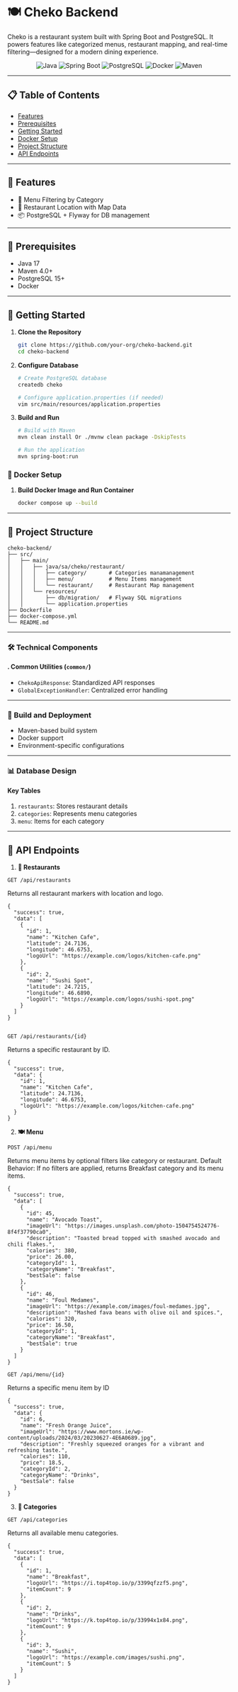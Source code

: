 # 🍽️ Cheko Backend

Cheko is a restaurant system built with Spring Boot and PostgreSQL. It powers features like categorized menus, restaurant mapping, and real-time filtering—designed for a modern dining experience.

<div align="center">

![Java](https://img.shields.io/badge/Java-17-orange?style=for-the-badge&logo=java)
![Spring Boot](https://img.shields.io/badge/Spring_Boot-3.3.10-brightgreen?style=for-the-badge&logo=spring-boot)
![PostgreSQL](https://img.shields.io/badge/PostgreSQL-Latest-blue?style=for-the-badge&logo=postgresql)
![Docker](https://img.shields.io/badge/Docker-Ready-blue?style=for-the-badge&logo=docker)
![Maven](https://img.shields.io/badge/Maven-4.0-red?style=for-the-badge&logo=apachemaven)

</div>

---

## 📋 Table of Contents

- [Features](#-features)
- [Prerequisites](#-prerequisites)
- [Getting Started](#-getting-started)
- [Docker Setup](#-docker-setup)
- [Project Structure](#-project-structure)
- [API Endpoints](#-api-endpoints)

---

## 🚀 Features

- 🧾 Menu Filtering by Category
- 📍 Restaurant Location with Map Data
- 📦 PostgreSQL + Flyway for DB management


---

## 📝 Prerequisites

- Java 17
- Maven 4.0+
- PostgreSQL 15+
- Docker

---

## 🚦 Getting Started

1. **Clone the Repository**
   ```bash
   git clone https://github.com/your-org/cheko-backend.git
   cd cheko-backend
   ```

2. **Configure Database**
   ```bash
   # Create PostgreSQL database
   createdb cheko
   
   # Configure application.properties (if needed)
   vim src/main/resources/application.properties
   ```
3. **Build and Run**
   ```bash
   # Build with Maven
   mvn clean install Or ./mvnw clean package -DskipTests
   
   # Run the application
   mvn spring-boot:run
   ```

### 🔌 Docker Setup
 
1. **Build Docker Image and Run Container**
   ```bash
   docker compose up --build
   ```

---

## 📁 Project Structure

```
cheko-backend/
├── src/
│   ├── main/
│   │   ├── java/sa/cheko/restaurant/
│   │   │   ├── category/       # Categories manamanagement
│   │   │   ├── menu/           # Menu Items management
│   │   │   └── restaurant/     # Restaurant Map management
│   │   └── resources/
│   │       ├── db/migration/   # Flyway SQL migrations
│   │       └── application.properties
├── Dockerfile
├── docker-compose.yml
└── README.md
```
---

### 🛠 Technical Components

#### . Common Utilities (`common/`)

- `ChekoApiResponse`: Standardized API responses
- `GlobalExceptionHandler`: Centralized error handling

---

### 🔄 Build and Deployment

- Maven-based build system
- Docker support
- Environment-specific configurations

---

### 📊 Database Design

#### Key Tables

1. `restaurants`: Stores restaurant details
2. `categories`: Represents menu categories
3. `menu`: Items for each category

---

## 🔌 API Endpoints

1. **📍 Restaurants**

```
GET /api/restaurants
```
Returns all restaurant markers with location and logo.

```
{
  "success": true,
  "data": [
    {
      "id": 1,
      "name": "Kitchen Cafe",
      "latitude": 24.7136,
      "longitude": 46.6753,
      "logoUrl": "https://example.com/logos/kitchen-cafe.png"
    },
    {
      "id": 2,
      "name": "Sushi Spot",
      "latitude": 24.7215,
      "longitude": 46.6890,
      "logoUrl": "https://example.com/logos/sushi-spot.png"
    }
  ]
}


```


```
GET /api/restaurants/{id}
```
Returns a specific restaurant by ID.

```
{
  "success": true,
  "data": {
    "id": 1,
    "name": "Kitchen Cafe",
    "latitude": 24.7136,
    "longitude": 46.6753,
    "logoUrl": "https://example.com/logos/kitchen-cafe.png"
  }
}

```

2. **🍽️ Menu**

```
POST /api/menu
```
Returns menu items by optional filters like category or restaurant. Default Behavior: If no filters are applied, returns Breakfast category and its menu items.

```
{
  "success": true,
  "data": [
    {
      "id": 45,
      "name": "Avocado Toast",
      "imageUrl": "https://images.unsplash.com/photo-1504754524776-8f4f37790ca0",
      "description": "Toasted bread topped with smashed avocado and chili flakes.",
      "calories": 380,
      "price": 26.00,
      "categoryId": 1,
      "categoryName": "Breakfast",
      "bestSale": false
    },
    {
      "id": 46,
      "name": "Foul Medames",
      "imageUrl": "https://example.com/images/foul-medames.jpg",
      "description": "Mashed fava beans with olive oil and spices.",
      "calories": 320,
      "price": 16.50,
      "categoryId": 1,
      "categoryName": "Breakfast",
      "bestSale": true
    }
  ]
}

```


```
GET /api/menu/{id}
```
Returns a specific menu item by ID

```
{
  "success": true,
  "data": {
    "id": 6,
    "name": "Fresh Orange Juice",
    "imageUrl": "https://www.mortons.ie/wp-content/uploads/2024/03/20230627-4E6A0689.jpg",
    "description": "Freshly squeezed oranges for a vibrant and refreshing taste.",
    "calories": 110,
    "price": 18.5,
    "categoryId": 2,
    "categoryName": "Drinks",
    "bestSale": false
  }
}

```

3. **📂 Categories**

```
GET /api/categories
```
Returns all available menu categories.

```
{
  "success": true,
  "data": [
    {
      "id": 1,
      "name": "Breakfast",
      "logoUrl": "https://i.top4top.io/p/3399qfzzf5.png",
      "itemCount": 9
    },
    {
      "id": 2,
      "name": "Drinks",
      "logoUrl": "https://k.top4top.io/p/33994x1x84.png",
      "itemCount": 9
    },
    {
      "id": 3,
      "name": "Sushi",
      "logoUrl": "https://example.com/images/sushi.png",
      "itemCount": 5
    }
  ]
}

```

